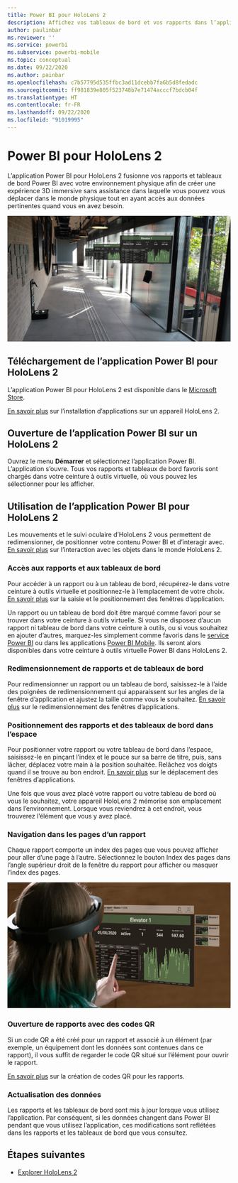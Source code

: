 ```yaml
---
title: Power BI pour HoloLens 2
description: Affichez vos tableaux de bord et vos rapports dans l’application Power BI pour HoloLens 2.
author: paulinbar
ms.reviewer: ''
ms.service: powerbi
ms.subservice: powerbi-mobile
ms.topic: conceptual
ms.date: 09/22/2020
ms.author: painbar
ms.openlocfilehash: c7b57795d535ffbc3ad11dcebb7fa6b5d8fedadc
ms.sourcegitcommit: ff981839e805f523748b7e71474acccf7bdcb04f
ms.translationtype: HT
ms.contentlocale: fr-FR
ms.lasthandoff: 09/22/2020
ms.locfileid: "91019995"
---
```

# <a name="power-bi-for-hololens-2"></a>Power BI pour HoloLens 2
L’application Power BI pour HoloLens 2 fusionne vos rapports et tableaux de bord Power BI avec votre environnement physique afin de créer une expérience 3D immersive sans assistance dans laquelle vous pouvez vous déplacer dans le monde physique tout en ayant accès aux données pertinentes quand vous en avez besoin.

![Image de HoloLens 2 présentant des rapports Power BI flottant](media/mobile-hololens2-app/power-bi-hololens2-floating-reports.png)

## <a name="get-the-power-bi-app-for-hololens-2"></a>Téléchargement de l’application Power BI pour HoloLens 2 

L’application Power BI pour HoloLens 2 est disponible dans le [Microsoft Store](https://go.microsoft.com/fwlink/?linkid=526478).

[En savoir plus](https://docs.microsoft.com/hololens/holographic-store-apps) sur l’installation d’applications sur un appareil HoloLens 2.

## <a name="open-the-power-bi-app-on-your-hololens-2"></a>Ouverture de l’application Power BI sur un HoloLens 2

Ouvrez le menu **Démarrer** et sélectionnez l’application Power BI. L’application s’ouvre. Tous vos rapports et tableaux de bord favoris sont chargés dans votre ceinture à outils virtuelle, où vous pouvez les sélectionner pour les afficher.

## <a name="using-the-power-bi-app-for-hololens-2"></a>Utilisation de l’application Power BI pour HoloLens 2

Les mouvements et le suivi oculaire d’HoloLens 2 vous permettent de redimensionner, de positionner votre contenu Power BI et d’interagir avec. [En savoir plus](https://docs.microsoft.com/hololens/hololens2-basic-usage) sur l’interaction avec les objets dans le monde HoloLens 2.

### <a name="access-reports-and-dashboards"></a>Accès aux rapports et aux tableaux de bord

Pour accéder à un rapport ou à un tableau de bord, récupérez-le dans votre ceinture à outils virtuelle et positionnez-le à l’emplacement de votre choix. [En savoir plus](https://docs.microsoft.com/hololens/hololens2-basic-usage#moving-holograms) sur la saisie et le positionnement des fenêtres d’application.

Un rapport ou un tableau de bord doit être marqué comme favori pour se trouver dans votre ceinture à outils virtuelle. Si vous ne disposez d’aucun rapport ni tableau de bord dans votre ceinture à outils, ou si vous souhaitez en ajouter d’autres, marquez-les simplement comme favoris dans le [service Power BI](../end-user-favorite.md) ou dans les applications [Power BI Mobile](mobile-apps-favorites.md). Ils seront alors disponibles dans votre ceinture à outils virtuelle Power BI dans HoloLens 2.

### <a name="resize-reports-and-dashboards"></a>Redimensionnement de rapports et de tableaux de bord

Pour redimensionner un rapport ou un tableau de bord, saisissez-le à l’aide des poignées de redimensionnement qui apparaissent sur les angles de la fenêtre d’application et ajustez la taille comme vous le souhaitez. [En savoir plus](https://docs.microsoft.com/hololens/hololens2-basic-usage#resizing-holograms) sur le redimensionnement des fenêtres d’applications.

### <a name="position-reports-and-dashboards-in-space"></a>Positionnement des rapports et des tableaux de bord dans l’espace

Pour positionner votre rapport ou votre tableau de bord dans l’espace, saisissez-le en pinçant l’index et le pouce sur sa barre de titre, puis, sans lâcher, déplacez votre main à la position souhaitée. Relâchez vos doigts quand il se trouve au bon endroit. [En savoir plus](https://docs.microsoft.com/hololens/hololens2-basic-usage#moving-holograms) sur le déplacement des fenêtres d’applications.

Une fois que vous avez placé votre rapport ou votre tableau de bord où vous le souhaitez, votre appareil HoloLens 2 mémorise son emplacement dans l’environnement. Lorsque vous reviendrez à cet endroit, vous trouverez l’élément que vous y avez placé.

### <a name="browse-report-pages"></a>Navigation dans les pages d’un rapport

Chaque rapport comporte un index des pages que vous pouvez afficher pour aller d’une page à l’autre. Sélectionnez le bouton Index des pages dans l’angle supérieur droit de la fenêtre du rapport pour afficher ou masquer l’index des pages.

![Image représentant l’index des pages du rapport dans Power BI pour HoloLens 2](media/mobile-hololens2-app/power-bi-hololens2-browse-report-pages.png)

### <a name="open-reports-with-qr-codes"></a>Ouverture de rapports avec des codes QR

Si un code QR a été créé pour un rapport et associé à un élément (par exemple, un équipement dont les données sont contenues dans ce rapport), il vous suffit de regarder le code QR situé sur l’élément pour ouvrir le rapport.

[En savoir plus](https://docs.microsoft.com/power-bi/create-reports/service-create-qr-code-for-report) sur la création de codes QR pour les rapports.

### <a name="data-refresh"></a>Actualisation des données

Les rapports et les tableaux de bord sont mis à jour lorsque vous utilisez l’application. Par conséquent, si les données changent dans Power BI pendant que vous utilisez l’application, ces modifications sont reflétées dans les rapports et les tableaux de bord que vous consultez.

## <a name="next-steps"></a>Étapes suivantes

* [Explorer HoloLens 2](https://docs.microsoft.com/hololens/hololens2-basic-usage)